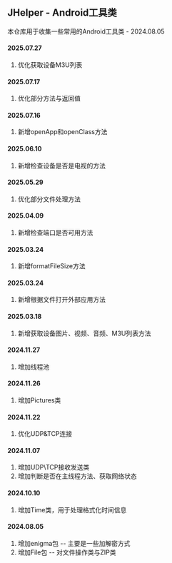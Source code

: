 ## JHelper - Android工具类

本仓库用于收集一些常用的Android工具类 - 2024.08.05

#### 2025.07.27
1. 优化获取设备M3U列表

#### 2025.07.17
1. 优化部分方法与返回值

#### 2025.07.16
1. 新增openApp和openClass方法

#### 2025.06.10
1. 新增检查设备是否是电视的方法

#### 2025.05.29

1. 优化部分文件处理方法

#### 2025.04.09

1. 新增检查端口是否可用方法

#### 2025.03.24

1. 新增formatFileSize方法

#### 2025.03.24

1. 新增根据文件打开外部应用方法

#### 2025.03.18

1. 新增获取设备图片、视频、音频、M3U列表方法

#### 2024.11.27

1. 增加线程池

#### 2024.11.26

1. 增加Pictures类

#### 2024.11.22

1. 优化UDP&TCP连接

#### 2024.11.07

1. 增加UDP\TCP接收发送类
2. 增加判断是否在主线程方法、获取网络状态

#### 2024.10.10

1. 增加Time类，用于处理格式化时间信息

#### 2024.08.05

1. 增加enigma包 -- 主要是一些加解密方式
2. 增加File包 -- 对文件操作类与ZIP类